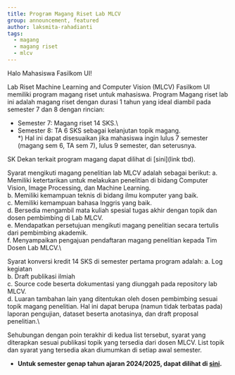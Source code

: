 ```yaml
---
title: Program Magang Riset Lab MLCV
group: announcement, featured 
author: laksmita-rahadianti
tags:
  - magang
  - magang riset
  - mlcv
---
```


Halo Mahasiswa Fasilkom UI!

<!-- excerpt start -->
Lab Riset Machine Learning and Computer Vision (MLCV) Fasilkom UI memiliki program magang riset untuk mahasiswa. Program Magang riset lab ini adalah magang riset dengan durasi 1 tahun yang ideal diambil pada semester 7 dan 8 dengan rincian:
- Semester 7: Magang riset 14 SKS.\
- Semester 8: TA 6 SKS sebagai kelanjutan topik magang.\
*) Hal ini dapat disesuaikan jika mahasiswa ingin lulus 7 semester (magang sem 6, TA sem 7), lulus 9 semester, dan seterusnya.
<!-- excerpt end -->

SK Dekan terkait program magang dapat dilihat di [sini](link tbd).

Syarat mengikuti magang penelitian lab MLCV adalah sebagai berikut:
a. Memiliki ketertarikan untuk melakukan penelitian di bidang Computer Vision, Image Processing, dan Machine Learning.\
b. Memiliki kemampuan teknis di bidang ilmu komputer yang baik.\
c. Memiliki kemampuan bahasa Inggris yang baik.\
d. Bersedia mengambil mata kuliah spesial tugas akhir dengan topik dan dosen pembimbing di Lab MLCV.\
e. Mendapatkan persetujuan mengikuti magang penelitian secara tertulis dari pembimbing akademik.\
f. Menyampaikan pengajuan pendaftaran magang penelitian kepada Tim Dosen Lab MLCV.\

Syarat konversi kredit 14 SKS di semester pertama program adalah:
a.	Log kegiatan\
b.	Draft publikasi ilmiah\
c.	Source code beserta dokumentasi yang diunggah pada repository lab MLCV.\
d.	Luaran tambahan lain yang ditentukan oleh dosen pembimbing sesuai topik magang penelitian. Hal ini dapat berupa (namun tidak terbatas pada) laporan pengujian, dataset beserta anotasinya, dan draft proposal penelitian.\

Sehubungan dengan poin terakhir di kedua list tersebut, syarat yang diterapkan sesuai publikasi topik yang tersedia dari dosen MLCV. List topik dan syarat yang tersedia akan diumumkan di setiap awal semester.

- **Untuk semester genap tahun ajaran 2024/2025, dapat dilihat di [sini](2025/01/07/magang-mlcv-lab-jan25.html).**
